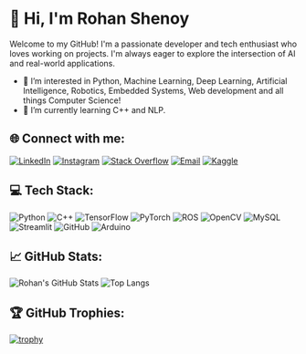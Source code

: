 # 💫 Hi, I'm Rohan Shenoy

Welcome to my GitHub! I'm a passionate developer and tech enthusiast who loves working on projects. I'm always eager to explore the intersection of AI and real-world applications.

- 👀 I’m interested in Python, Machine Learning, Deep Learning, Artificial Intelligence, Robotics, Embedded Systems, Web development and all things Computer Science!
- 🌱 I’m currently learning C++ and NLP.


## 🌐 Connect with me:
[![LinkedIn](https://img.shields.io/badge/-LinkedIn-0077B5?style=flat&logo=linkedin&logoColor=white)](https://www.linkedin.com/in/rohan-shenoy30) 
[![Instagram](https://img.shields.io/badge/-Instagram-E4405F?style=flat&logo=instagram&logoColor=white)](https://www.instagram.com/rohan.shenoy30)
[![Stack Overflow](https://img.shields.io/badge/-Stack%20Overflow-FE7A16?style=flat&logo=stack-overflow&logoColor=white)](https://stackoverflow.com/users/30314953/rohan-shenoy)
[![Email](https://img.shields.io/badge/-Email-D14836?style=flat&logo=gmail&logoColor=white)](mailto:roshenoy30@gmail.com)
[![Kaggle](https://img.shields.io/badge/-Kaggle-20BEFF?style=flat&logo=kaggle&logoColor=white)](https://www.kaggle.com/rohanshenoy30)

## 💻 Tech Stack:
![Python](https://img.shields.io/badge/-Python-3776AB?style=flat&logo=python&logoColor=white)
![C++](https://img.shields.io/badge/-C++-00599C?style=flat&logo=cplusplus&logoColor=white)
![TensorFlow](https://img.shields.io/badge/-TensorFlow-FF6F00?style=flat&logo=tensorflow&logoColor=white)
![PyTorch](https://img.shields.io/badge/-PyTorch-EE4C2C?style=flat&logo=pytorch&logoColor=white)
![ROS](https://img.shields.io/badge/-ROS-22314E?style=flat&logo=ros&logoColor=white)
![OpenCV](https://img.shields.io/badge/-OpenCV-5C3EE8?style=flat&logo=opencv&logoColor=white)
![MySQL](https://img.shields.io/badge/-MySQL-4479A1?style=flat&logo=mysql&logoColor=white)
![Streamlit](https://img.shields.io/badge/-Streamlit-FF4B4B?style=flat&logo=streamlit&logoColor=white)
![GitHub](https://img.shields.io/badge/-GitHub-181717?style=flat&logo=github&logoColor=white)
![Arduino](https://img.shields.io/badge/-Arduino-00979D?style=flat&logo=arduino&logoColor=white)

## 📈 GitHub Stats:
![Rohan's GitHub Stats](https://github-readme-stats.vercel.app/api?username=rohanshenoy30&show_icons=true&hide_border=true&theme=radical)
![Top Langs](https://github-readme-stats.vercel.app/api/top-langs/?username=rohanshenoy30&layout=compact&hide_border=true&theme=radical)

## 🏆 GitHub Trophies:
[![trophy](https://github-profile-trophy.vercel.app/?username=rohanshenoy30&theme=monokai&margin-w=10&no-frame=true)](https://github.com/ryo-ma/github-profile-trophy)
